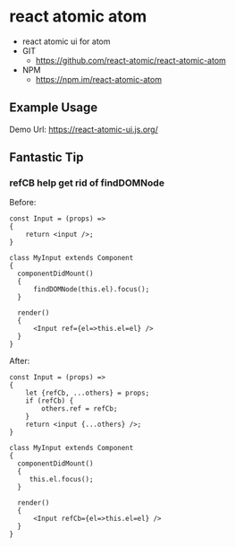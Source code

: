 react atomic atom
===============
   * react atomic ui for atom 
   * GIT
      * https://github.com/react-atomic/react-atomic-atom 
   * NPM
      * https://npm.im/react-atomic-atom 

## Example Usage
Demo Url:
https://react-atomic-ui.js.org/

## Fantastic Tip
### refCB help get rid of findDOMNode
Before:
```JS
const Input = (props) =>
{
    return <input />;
}

class MyInput extends Component 
{
  componentDidMount()
  {
      findDOMNode(this.el).focus();
  } 

  render()
  {
      <Input ref={el=>this.el=el} />
  }
}
```

After:
```JS
const Input = (props) =>
{
    let {refCb, ...others} = props;
    if (refCb) {
        others.ref = refCb;
    }
    return <input {...others} />;
}

class MyInput extends Component 
{
  componentDidMount()
  {
     this.el.focus();
  } 

  render()
  {
      <Input refCb={el=>this.el=el} />
  }
}
```
